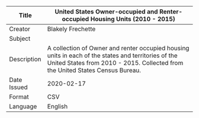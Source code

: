 Title | United States Owner-occupied and Renter-occupied Housing Units (2010 - 2015)
------|------------------
Creator | Blakely Frechette
Subject |
Description | A collection of Owner and renter occupied housing units in each of the states and territories of the United States from 2010 - 2015. Collected from the United States Census Bureau.
Date Issued | 2020-02-17
Format | CSV
Language | English
